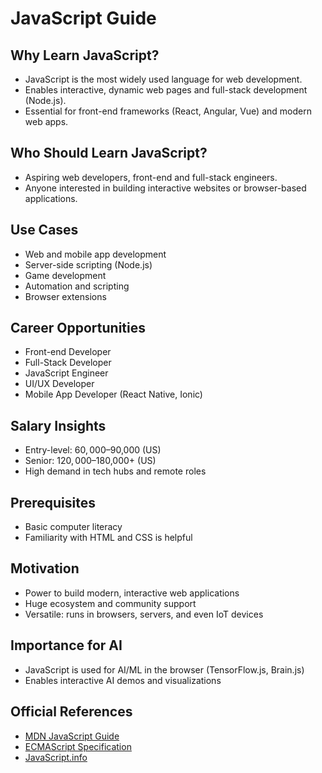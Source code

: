 # JavaScript Guide

## Why Learn JavaScript?
- JavaScript is the most widely used language for web development.
- Enables interactive, dynamic web pages and full-stack development (Node.js).
- Essential for front-end frameworks (React, Angular, Vue) and modern web apps.

## Who Should Learn JavaScript?
- Aspiring web developers, front-end and full-stack engineers.
- Anyone interested in building interactive websites or browser-based applications.

## Use Cases
- Web and mobile app development
- Server-side scripting (Node.js)
- Game development
- Automation and scripting
- Browser extensions

## Career Opportunities
- Front-end Developer
- Full-Stack Developer
- JavaScript Engineer
- UI/UX Developer
- Mobile App Developer (React Native, Ionic)

## Salary Insights
- Entry-level: $60,000–$90,000 (US)
- Senior: $120,000–$180,000+ (US)
- High demand in tech hubs and remote roles

## Prerequisites
- Basic computer literacy
- Familiarity with HTML and CSS is helpful

## Motivation
- Power to build modern, interactive web applications
- Huge ecosystem and community support
- Versatile: runs in browsers, servers, and even IoT devices

## Importance for AI
- JavaScript is used for AI/ML in the browser (TensorFlow.js, Brain.js)
- Enables interactive AI demos and visualizations

## Official References
- [MDN JavaScript Guide](https://developer.mozilla.org/en-US/docs/Web/JavaScript/Guide)
- [ECMAScript Specification](https://tc39.es/ecma262/)
- [JavaScript.info](https://javascript.info/)
